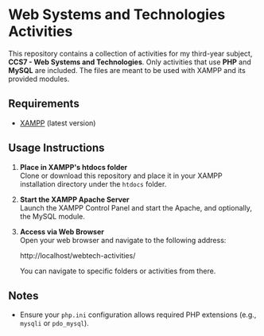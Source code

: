 # Web Systems and Technologies Activities

This repository contains a collection of activities for my third-year subject, **CCS7 - Web Systems and Technologies**. Only activities that use **PHP** and **MySQL** are included. The files are meant to be used with XAMPP and its provided modules. 

## Requirements
- [XAMPP](https://www.apachefriends.org/download.html) (latest version)

## Usage Instructions

1. **Place in XAMPP's htdocs folder**  
   Clone or download this repository and place it in your XAMPP installation directory under the `htdocs` folder.

2. **Start the XAMPP Apache Server**  
   Launch the XAMPP Control Panel and start the Apache, and optionally, the MySQL module.

3. **Access via Web Browser**  
   Open your web browser and navigate to the following address:
   
   http://localhost/webtech-activities/

   You can navigate to specific folders or activities from there.

## Notes
- Ensure your `php.ini` configuration allows required PHP extensions (e.g., `mysqli` or `pdo_mysql`).
